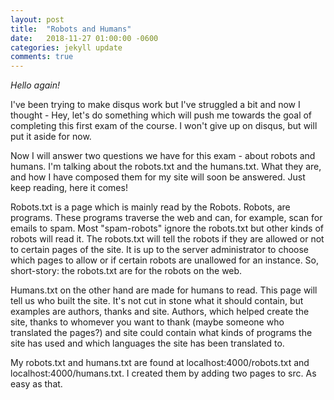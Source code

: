 ```yaml
---
layout: post
title:  "Robots and Humans"
date:   2018-11-27 01:00:00 -0600
categories: jekyll update
comments: true
---
```


*Hello again!*

I've been trying to make disqus work but I've struggled a bit and now I thought - Hey, let's do something which will push me towards the goal of completing this first exam of the course. I won't give up on disqus, but will put it aside for now. 

Now I will answer two questions we have for this exam - about robots and humans. I'm talking about the robots.txt and the humans.txt. What they are, and how I have composed them for my site will soon be answered. Just keep reading, here it comes!

Robots.txt is a page which is mainly read by the Robots. Robots, are programs. These programs traverse the web and can, for example, scan for emails to spam. Most "spam-robots" ignore the robots.txt but other kinds of robots will read it. The robots.txt will tell the robots if they are allowed or not to certain pages of the site. It is up to the server administrator to choose which pages to allow or if certain robots are unallowed for an instance.
So, short-story: the robots.txt are for the robots on the web.

Humans.txt on the other hand are made for humans to read. This page will tell us who built the site. It's not cut in stone what it should contain, but examples are authors, thanks and site. Authors, which helped create the site, thanks to whomever you want to thank (maybe someone who translated the pages?) and site could contain what kinds of programs the site has used and which languages the site has been translated to.

My robots.txt and humans.txt are found at localhost:4000/robots.txt and localhost:4000/humans.txt. I created them by adding two pages to src. As easy as that.